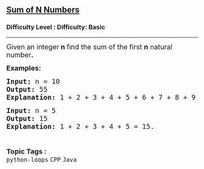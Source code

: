 <h2><a href="https://www.geeksforgeeks.org/problems/sum-of-n-number/1?page=2&category=CPP&sortBy=submissions">Sum of N Numbers</a></h2><h3>Difficulty Level : Difficulty: Basic</h3><hr><div class="problems_problem_content__Xm_eO"><p><span style="font-size: 18px;">Given an integer<strong> n&nbsp;</strong>find the sum of the first <strong>n</strong>&nbsp;natural number<strong>.</strong></span></p>
<p><span style="font-size: 18px;"><strong>Examples:</strong></span> <span style="font-size: 18px;"><strong> </strong></span></p>
<pre><span style="font-size: 18px;"><strong>Input: </strong>n = 10
<strong>Output: </strong>55
<strong>Explanation: </strong>1 + 2 + 3 + 4 + 5 + 6 + 7 + 8 + 9 + 10 = 55.</span></pre>
<pre><span style="font-size: 18px;"><strong>Input: </strong>n = 5
<strong>Output: </strong>15
<strong>Explanation:</strong> 1 + 2 + 3 + 4 + 5 = 15.</span></pre></div><br><p><span style=font-size:18px><strong>Topic Tags : </strong><br><code>python-loops</code>&nbsp;<code>CPP</code>&nbsp;<code>Java</code>&nbsp;